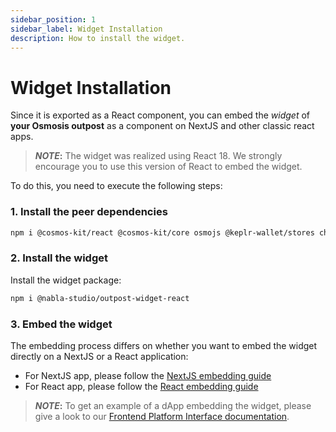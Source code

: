 ```yaml
---
sidebar_position: 1
sidebar_label: Widget Installation
description: How to install the widget.
---
```


# Widget Installation

Since it is exported as a React component, you can embed the *widget* of 
**your Osmosis outpost** as a component on NextJS and other classic react apps. 

> **_NOTE_:**  The widget was realized using React 18. We strongly encourage 
> you to use this version of React to embed the widget.

To do this, you need to execute the following steps:

### 1. Install the peer dependencies

```bash
npm i @cosmos-kit/react @cosmos-kit/core osmojs @keplr-wallet/stores chain-registry cosmjs-types @cosmjs/stargate
```

### 2. Install the widget

Install the widget package:
<!-- TODO: add official name of the npm package -->
```bash
npm i @nabla-studio/outpost-widget-react
```

### 3. Embed the widget

The embedding process differs on whether you want to embed the widget directly
on a NextJS or a React application:

- For NextJS app, please follow the [NextJS embedding guide](./nextjs)
- For React app, please follow the [React embedding guide](./react)

> **_NOTE_:**  To get an example of a dApp embedding the widget, please give a
> look to our 
> [Frontend Platform Interface documentation](../../frontend-platform-interface/getting-started.md).
